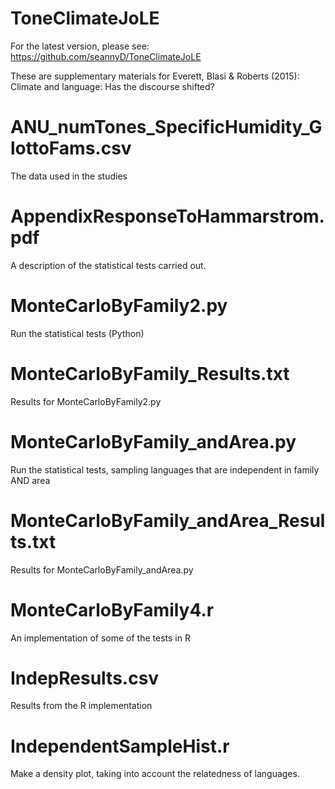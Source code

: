 # ToneClimateJoLE

For the latest version, please see:
https://github.com/seannyD/ToneClimateJoLE

These are supplementary materials for Everett, Blasi & Roberts (2015): Climate and language: Has the discourse shifted?

# ANU_numTones_SpecificHumidity_GlottoFams.csv
The data used in the studies

# AppendixResponseToHammarstrom.pdf
A description of the statistical tests carried out.

# MonteCarloByFamily2.py
Run the statistical tests (Python)

# MonteCarloByFamily_Results.txt
Results for MonteCarloByFamily2.py

# MonteCarloByFamily_andArea.py
Run the statistical tests, sampling languages that are independent in family AND area

# MonteCarloByFamily_andArea_Results.txt
Results for MonteCarloByFamily_andArea.py


# MonteCarloByFamily4.r
An implementation of some of the tests in R
# IndepResults.csv
Results from the R implementation

# IndependentSampleHist.r
Make a density plot, taking into account the relatedness of languages.